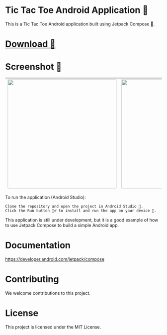 # Tic Tac Toe Android Application 🎯

This is a Tic Tac Toe Android application built using Jetpack Compose 🧩.

# [Download 📲](https://raw.githubusercontent.com/hitensam/TicTacToe/main/TicTacToe.apk)

# Screenshot 📱

| <img src="https://github.com/hitensam/TicTacToe/assets/30778907/5c3f18f0-324f-46d3-b198-204677d662a2.png" width="350px" style="max-width: 100%;">  | <img src="https://github.com/hitensam/TicTacToe/assets/30778907/0a5114de-ae1b-4e0c-89a0-b63b0da9869b.png" width="350px" style="max-width: 100%;"> |
| ------------- | ------------- |


To run the application (Android Studio):

    Clone the repository and open the project in Android Studio 🤖.
    Click the Run button 🏃‍♂️ to install and run the app on your device 📱.

This application is still under development, but it is a good example of how to use Jetpack Compose to build a simple Android app.

# Documentation
https://developer.android.com/jetpack/compose

# Contributing
We welcome contributions to this project.

# License
This project is licensed under the MIT License.
